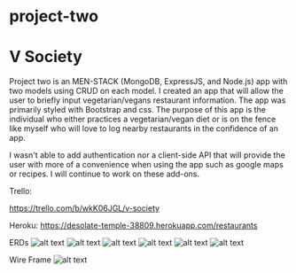 # project-two

# V Society


Project two is an MEN-STACK (MongoDB, ExpressJS, and Node.js)  app with two models using CRUD on each model.  I created an app that will allow the user to briefly input vegetarian/vegans restaurant information. The app was primarily styled with Bootstrap and css. The purpose of this app is the individual who either practices a vegetarian/vegan diet or is on the fence like myself who will love to log nearby restaurants in the confidence of an app.

I wasn't able to add authentication nor a client-side API that will provide the user with more of a convenience when using the app such as google maps or recipes.  I will continue to work on these add-ons.


Trello:

https://trello.com/b/wkK06JGL/v-society

Heroku:
https://desolate-temple-38809.herokuapp.com/restaurants



ERDs
 ![alt text](http://i.imgur.com/pPx3F3L.jpg)
 ![alt text](http://i.imgur.com/NL2YIW7.jpg) 
 ![alt text](http://i.imgur.com/tv1532v.jpg)
 ![alt text](http://i.imgur.com/Sv9y1vr.jpg)
 ![alt text](http://i.imgur.com/oL77qB2.jpg)
 ![alt text](http://i.imgur.com/iAqcC3i.jpg)
 
 Wire Frame
 ![alt text](http://i.imgur.com/bXkcNBn.jpg)
